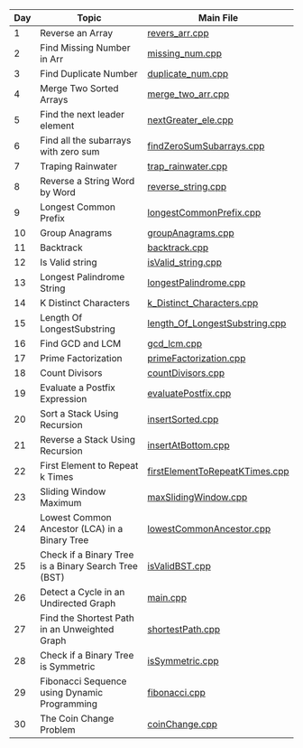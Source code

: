| Day | Topic            | Main File                                                                 |
|-----|------------------|---------------------------------------------------------------------------|
| 1 | Reverse an Array | [revers_arr.cpp](./Day%201/revers_arr.cpp) |
| 2 | Find Missing Number in Arr | [missing_num.cpp](Day%202/missing_num.cpp) |
| 3 | Find Duplicate Number | [duplicate_num.cpp](Day%203/duplicate_num.cpp) |
| 4 | Merge Two Sorted Arrays| [merge_two_arr.cpp](Day%204/merge_two_arr.cpp) |
| 5 |Find the next leader element| [nextGreater_ele.cpp](Day%205/nextGreater_ele.cpp)|
| 6 |Find all the subarrays with zero sum | [findZeroSumSubarrays.cpp](Day%206/findZeroSumSubarrays.cpp)|
| 7 |Traping Rainwater | [trap_rainwater.cpp](Day%207/trap_rainwater.cpp)|
| 8 |Reverse a String Word by Word | [reverse_string.cpp](Day%208/reverse_string.cpp)|
| 9 | Longest Common Prefix | [longestCommonPrefix.cpp](Day%209/longestCommonPrefix.cpp)|
| 10|Group Anagrams | [groupAnagrams.cpp](Day%210/groupAnagrams.cpp)|
| 11|Backtrack| [backtrack.cpp](Day%211/backtrack.cpp)|
| 12|Is Valid string|[isValid_string.cpp](Day%212/isValid_string.cpp)|
| 13| Longest Palindrome String|[longestPalindrome.cpp](Day%213/longestPalindrome.cpp)|
| 14|K Distinct Characters|[k_Distinct_Characters.cpp](Day%214/k_Distinct_Characters.cpp)|
| 15|Length Of LongestSubstring | [length_Of_LongestSubstring.cpp](Day%215/length_Of_LongestSubstring.cpp)
| 16|Find GCD and LCM | [gcd_lcm.cpp](Day%216gcd_lcm.cpp)|
| 17| Prime Factorization|[ primeFactorization.cpp](Day%217/primeFactorization.cpp)|
| 18| Count Divisors |[countDivisors.cpp](Day%218/countDivisors.cpp)|
| 19| Evaluate a Postfix Expression |[evaluatePostfix.cpp](Day%219/evaluatePostfix.cpp)|
| 20| Sort a Stack Using Recursion |[insertSorted.cpp](Day%220/insertSorted.cpp)|
| 21|Reverse a Stack Using Recursion|[insertAtBottom.cpp](Day%221/insertAtBottom.cpp)|
| 22| First Element to Repeat k Times|[firstElementToRepeatKTimes.cpp](Day%222/firstElementToRepeatKTimes)|
| 23| Sliding Window Maximum|[maxSlidingWindow.cpp](Day%223/maxSlidingWindow.cpp)
| 24| Lowest Common Ancestor (LCA) in a Binary Tree|[lowestCommonAncestor.cpp](Day%224/lowestCommonAncestor.cpp)|
| 25|Check if a Binary Tree is a Binary Search Tree (BST)|[isValidBST.cpp](Day%225/isValidBST.cpp)
| 26|Detect a Cycle in an Undirected Graph|[main.cpp](Day%226/main.cpp)|
| 27|Find the Shortest Path in an Unweighted Graph|[shortestPath.cpp](Day%227/shortestPath.cpp)|
| 28|Check if a Binary Tree is Symmetric|[isSymmetric.cpp](Day%228/isSymmetric.cpp)|
| 29|Fibonacci Sequence using Dynamic Programming|[fibonacci.cpp](Day%229/fibonacci.cpp)|
| 30|The Coin Change Problem|[coinChange.cpp](Day%230/coinChange.cpp)|
